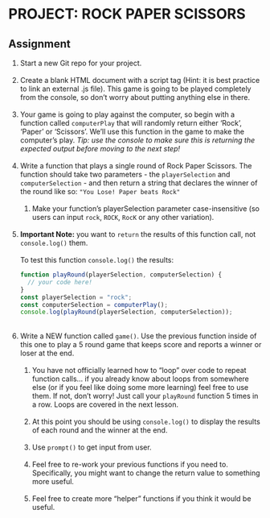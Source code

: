 # PROJECT: ROCK PAPER SCISSORS

## Assignment

1. Start a new Git repo for your project.<br>
   <br>
2. Create a blank HTML document with a script tag (Hint: it is best practice
   to link an external .js file). This game is going to be played completely from
   the console, so don’t worry about putting anything else in there.<br>
   <br>
3. Your game is going to play against the computer, so begin with a function
   called `computerPlay` that will randomly return either ‘Rock’, ‘Paper’ or ‘Scissors’.
   We’ll use this function in the game to make the computer’s play.
   _Tip: use the console to make sure this is returning the expected
   output before moving to the next step!_<br>
   <br>
4. Write a function that plays a single round of Rock Paper Scissors. The function
   should take two parameters - the `playerSelection` and `computerSelection` -
   and then return a string that declares the winner of the round like
   so: `"You Lose! Paper beats Rock"`<br>
   <br>
   1. Make your function’s playerSelection parameter case-insensitive
      (so users can input `rock`, `ROCK`, `RocK` or any other variation).<br>
      <br>
5. **Important Note:** you want to `return` the results of this function call,
   not `console.log()` them.<br>
   <br>
   To test this function `console.log()` the results:<br>
   ```javascript
   function playRound(playerSelection, computerSelection) {
     // your code here!
   }
   const playerSelection = "rock";
   const computerSelection = computerPlay();
   console.log(playRound(playerSelection, computerSelection));
   ```
   <br>
6. Write a NEW function called `game()`. Use the previous function inside of
   this one to play a 5 round game that keeps score and reports a winner or loser
   at the end.<br>
   <br>
   1. You have not officially learned how to “loop” over code to repeat function
      calls… if you already know about loops from somewhere else (or if you feel
      like doing some more learning) feel free to use them. If not, don’t worry!
      Just call your `playRound` function 5 times in a row. Loops are covered in
      the next lesson.<br>
      <br>
   2. At this point you should be using `console.log()` to display the results
      of each round and the winner at the end.<br>
      <br>
   3. Use `prompt()` to get input from user.<br>
      <br>
   4. Feel free to re-work your previous functions if you need to. Specifically,
      you might want to change the return value to something more useful.<br>
      <br>
   5. Feel free to create more “helper” functions if you think it would be useful.
